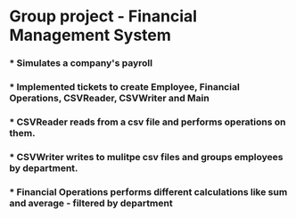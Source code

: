 # **Group project - Financial Management System**
### * Simulates a company's payroll
### * Implemented tickets to create Employee, Financial Operations, CSVReader, CSVWriter and Main
### * CSVReader reads from a csv file and performs operations on them.
### * CSVWriter writes to mulitpe csv files and groups employees by department.
### * Financial Operations performs different calculations like sum and average - filtered by department


